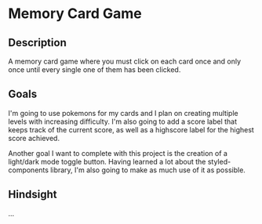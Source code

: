 # Memory Card Game 

## Description

A memory card game where you must click on each card once and only once until every single one of them has been clicked. 

## Goals

I'm going to use pokemons for my cards and I plan on creating multiple levels with increasing difficulty. I'm also going to add a score label that keeps track of the current score, as well as a highscore label for the highest score achieved.

Another goal I want to complete with this project is the creation of a light/dark mode toggle button. Having learned a lot about the styled-components library, I'm also going to make as much use of it as possible.

## Hindsight
...